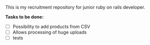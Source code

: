 This is my recruitment repository for junior ruby on rails developer.

**Tasks to be done:**
- [ ] Possibility to add products from CSV
- [ ] Allows processing of huge uploads
- [ ] tests
